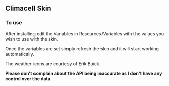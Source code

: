 ## Climacell Skin
### To use

After installing edit the Variables in Resources/Variables with the values you wish to use with the skin.

Once the variables are set simply refresh the skin and it will start working automatically.

The weather icons are courtesy of Erik Buick.

**Please don't complain about the API being inaccurate as I don't have any control over the data.**
